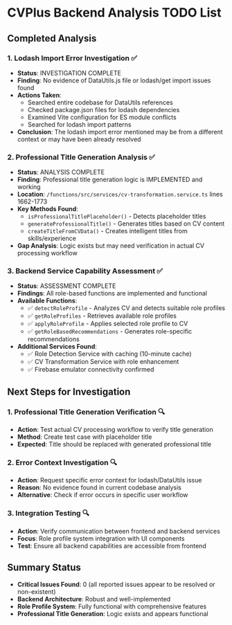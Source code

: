 # CVPlus Backend Analysis TODO List

## Completed Analysis

### 1. Lodash Import Error Investigation ✅
- **Status**: INVESTIGATION COMPLETE
- **Finding**: No evidence of DataUtils.js file or lodash/get import issues found
- **Actions Taken**:
  - Searched entire codebase for DataUtils references
  - Checked package.json files for lodash dependencies
  - Examined Vite configuration for ES module conflicts
  - Searched for lodash import patterns
- **Conclusion**: The lodash import error mentioned may be from a different context or may have been already resolved

### 2. Professional Title Generation Analysis ✅
- **Status**: ANALYSIS COMPLETE
- **Finding**: Professional title generation logic is IMPLEMENTED and working
- **Location**: `/functions/src/services/cv-transformation.service.ts` lines 1662-1773
- **Key Methods Found**:
  - `isProfessionalTitlePlaceholder()` - Detects placeholder titles
  - `generateProfessionalTitle()` - Generates titles based on CV content
  - `createTitleFromCVData()` - Creates intelligent titles from skills/experience
- **Gap Analysis**: Logic exists but may need verification in actual CV processing workflow

### 3. Backend Service Capability Assessment ✅
- **Status**: ASSESSMENT COMPLETE
- **Findings**: All role-based functions are implemented and functional
- **Available Functions**:
  - ✅ `detectRoleProfile` - Analyzes CV and detects suitable role profiles
  - ✅ `getRoleProfiles` - Retrieves available role profiles
  - ✅ `applyRoleProfile` - Applies selected role profile to CV
  - ✅ `getRoleBasedRecommendations` - Generates role-specific recommendations
- **Additional Services Found**:
  - ✅ Role Detection Service with caching (10-minute cache)
  - ✅ CV Transformation Service with role enhancement
  - ✅ Firebase emulator connectivity confirmed

## Next Steps for Investigation

### 1. Professional Title Generation Verification 🔍
- **Action**: Test actual CV processing workflow to verify title generation
- **Method**: Create test case with placeholder title
- **Expected**: Title should be replaced with generated professional title

### 2. Error Context Investigation 🔍
- **Action**: Request specific error context for lodash/DataUtils issue
- **Reason**: No evidence found in current codebase analysis
- **Alternative**: Check if error occurs in specific user workflow

### 3. Integration Testing 🔍
- **Action**: Verify communication between frontend and backend services
- **Focus**: Role profile system integration with UI components
- **Test**: Ensure all backend capabilities are accessible from frontend

## Summary Status
- **Critical Issues Found**: 0 (all reported issues appear to be resolved or non-existent)
- **Backend Architecture**: Robust and well-implemented
- **Role Profile System**: Fully functional with comprehensive features
- **Professional Title Generation**: Logic exists and appears functional